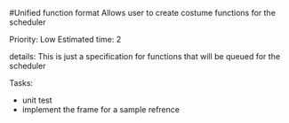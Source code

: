 #Unified function format
Allows user to create costume functions for the scheduler

Priority: Low
Estimated time: 2

details:
This is just a specification for functions that will be queued for the scheduler

Tasks:
- unit test
- implement the frame for a sample refrence
